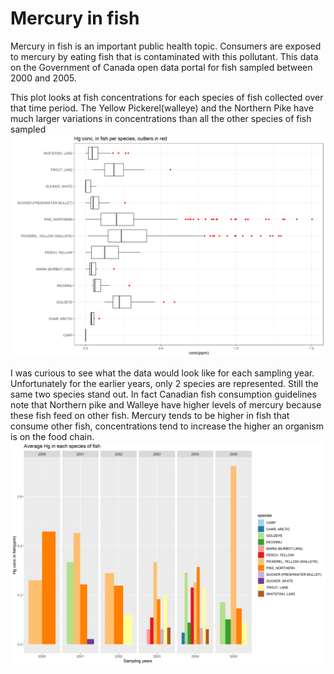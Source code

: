 # Mercury in fish
Mercury in fish is an important public health topic. Consumers are exposed to mercury by eating fish that is contaminated with this pollutant. This data on the Government of Canada open data portal for fish sampled between 2000 and 2005. 

This plot looks at fish concentrations for each species of fish collected over that time period. The Yellow Pickerel(walleye) and the Northern Pike have much larger variations in concentrations than all the other species of fish sampled
![Mercury in fish boxplot](boxplot_hginfish.png)

I was curious to see what the data would look like for each sampling year. Unfortunately for the earlier years, only 2 species are represented. Still the same two species stand out. In fact Canadian fish consumption guidelines note that Northern pike and Walleye have higher levels of mercury because these fish feed on other fish. Mercury tends to be higher in fish that consume other fish, concentrations tend to increase the higher an organism is on the food chain. 
![Average Mercury in fish](avgfishconc_plot.png)
